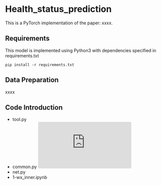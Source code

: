 # Health_status_prediction
This is a PyTorch implementation of the paper: xxxx.
## Requirements
This model is implemented using Python3 with dependencies specified in requirements.txt
```
pip install -r requirements.txt
```
## Data Preparation
xxxx
## Code Introduction
- tool.py 
- common.py ![common.py](https://github.com/HAIRLAB/Health_status_prediction/blob/main/common.py)
- net.py
- 1-wx_inner.ipynb


